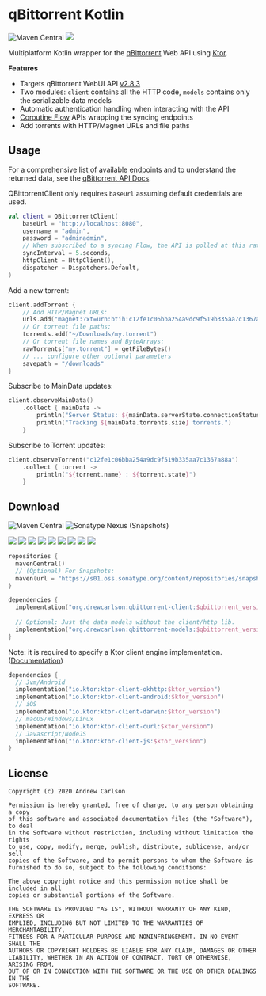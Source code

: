 # qBittorrent Kotlin

![Maven Central](https://img.shields.io/maven-central/v/org.drewcarlson/qbittorrent-client?label=maven&color=blue)
![](https://github.com/DrewCarlson/qBittorrent-Kotlin/workflows/Tests/badge.svg)

Multiplatform Kotlin wrapper for the [qBittorrent](https://github.com/qbittorrent/qBittorrent/) Web API using [Ktor](https://ktor.io).

**Features**

- Targets qBittorrent WebUI API [v2.8.3](https://github.com/qbittorrent/qBittorrent/wiki/WebUI-API-(qBittorrent-4.1))
- Two modules: `client` contains all the HTTP code, `models` contains only the serializable data models
- Automatic authentication handling when interacting with the API
- [Coroutine Flow](https://kotlin.github.io/kotlinx.coroutines/kotlinx-coroutines-core/kotlinx.coroutines.flow/-flow/index.html) APIs wrapping the syncing endpoints
- Add torrents with HTTP/Magnet URLs and file paths

## Usage

For a comprehensive list of available endpoints and to understand the returned data, see the [qBittorrent API Docs](https://github.com/qbittorrent/qBittorrent/wiki/WebUI-API-(qBittorrent-4.1)).

QBittorrentClient only requires `baseUrl` assuming default credentials are used.
```kotlin
val client = QBittorrentClient(
    baseUrl = "http://localhost:8080",
    username = "admin",
    password = "adminadmin",
    // When subscribed to a syncing Flow, the API is polled at this rate
    syncInterval = 5.seconds,
    httpClient = HttpClient(),
    dispatcher = Dispatchers.Default,
)
```

Add a new torrent:
```kotlin
client.addTorrent {
    // Add HTTP/Magnet URLs:
    urls.add("magnet:?xt=urn:btih:c12fe1c06bba254a9dc9f519b335aa7c1367a88a")
    // Or torrent file paths:
    torrents.add("~/Downloads/my.torrent")
    // Or torrent file names and ByteArrays:
    rawTorrents["my.torrent"] = getFileBytes()
    // ... configure other optional parameters
    savepath = "/downloads"
}
```

Subscribe to MainData updates:
```kotlin
client.observeMainData()
    .collect { mainData ->
        println("Server Status: ${mainData.serverState.connectionStatus}")
        println("Tracking ${mainData.torrents.size} torrents.")
    }
```

Subscribe to Torrent updates:

```kotlin
client.observeTorrent("c12fe1c06bba254a9dc9f519b335aa7c1367a88a")
    .collect { torrent ->
        println("${torrent.name} : ${torrent.state}")
    }
```

## Download

![Maven Central](https://img.shields.io/maven-central/v/org.drewcarlson/qbittorrent-client?label=maven&color=blue)
![Sonatype Nexus (Snapshots)](https://img.shields.io/nexus/s/org.drewcarlson/qbittorrent-client?server=https%3A%2F%2Fs01.oss.sonatype.org)

![](https://img.shields.io/static/v1?label=&message=Platforms&color=grey)
![](https://img.shields.io/static/v1?label=&message=Js&color=blue)
![](https://img.shields.io/static/v1?label=&message=Jvm&color=blue)
![](https://img.shields.io/static/v1?label=&message=Linux&color=blue)
![](https://img.shields.io/static/v1?label=&message=macOS&color=blue)
![](https://img.shields.io/static/v1?label=&message=Windows&color=blue)
![](https://img.shields.io/static/v1?label=&message=iOS&color=blue)
![](https://img.shields.io/static/v1?label=&message=tvOS&color=blue)
![](https://img.shields.io/static/v1?label=&message=watchOS&color=blue)

```kotlin
repositories {
  mavenCentral()
  // (Optional) For Snapshots:
  maven(url = "https://s01.oss.sonatype.org/content/repositories/snapshots/")
}

dependencies {
  implementation("org.drewcarlson:qbittorrent-client:$qbittorrent_version")
  
  // Optional: Just the data models without the client/http lib.
  implementation("org.drewcarlson:qbittorrent-models:$qbittorrent_version")
}
```


Note: it is required to specify a Ktor client engine implementation.
([Documentation](https://ktor.io/clients/http-client/multiplatform.html))

```kotlin
dependencies {
  // Jvm/Android
  implementation("io.ktor:ktor-client-okhttp:$ktor_version")
  implementation("io.ktor:ktor-client-android:$ktor_version")
  // iOS
  implementation("io.ktor:ktor-client-darwin:$ktor_version")
  // macOS/Windows/Linux
  implementation("io.ktor:ktor-client-curl:$ktor_version")
  // Javascript/NodeJS
  implementation("io.ktor:ktor-client-js:$ktor_version")
}
``` 

## License
```
Copyright (c) 2020 Andrew Carlson

Permission is hereby granted, free of charge, to any person obtaining a copy
of this software and associated documentation files (the "Software"), to deal
in the Software without restriction, including without limitation the rights
to use, copy, modify, merge, publish, distribute, sublicense, and/or sell
copies of the Software, and to permit persons to whom the Software is
furnished to do so, subject to the following conditions:

The above copyright notice and this permission notice shall be included in all
copies or substantial portions of the Software.

THE SOFTWARE IS PROVIDED "AS IS", WITHOUT WARRANTY OF ANY KIND, EXPRESS OR
IMPLIED, INCLUDING BUT NOT LIMITED TO THE WARRANTIES OF MERCHANTABILITY,
FITNESS FOR A PARTICULAR PURPOSE AND NONINFRINGEMENT. IN NO EVENT SHALL THE
AUTHORS OR COPYRIGHT HOLDERS BE LIABLE FOR ANY CLAIM, DAMAGES OR OTHER
LIABILITY, WHETHER IN AN ACTION OF CONTRACT, TORT OR OTHERWISE, ARISING FROM,
OUT OF OR IN CONNECTION WITH THE SOFTWARE OR THE USE OR OTHER DEALINGS IN THE
SOFTWARE.
```
